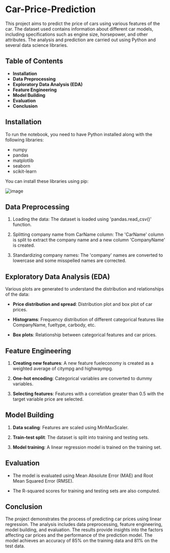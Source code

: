 # Car-Price-Prediction

This project aims to predict the price of cars using various features of the car. The dataset used contains information about different car models, including specifications such as engine size, horsepower, and other attributes. The analysis and prediction are carried out using Python and several data science libraries.

## Table of Contents
* **Installation**
* **Data Preprocessing**
* **Exploratory Data Analysis (EDA)**
* **Feature Engineering**
* **Model Building**
* **Evaluation**
* **Conclusion**

## Installation
To run the notebook, you need to have Python installed along with the following libraries:
* numpy
* pandas
* matplotlib
* seaborn
* scikit-learn
  
You can install these libraries using pip:

![image](https://github.com/Ashar18/Car-Price-Prediction/assets/64865488/0617c80b-ac10-4a74-a541-17be0eedfc89)

## Data Preprocessing
1. Loading the data: The dataset is loaded using 'pandas.read_csv()' function.

2. Splitting company name from CarName column: The 'CarName' column is split to extract the company name and a new column 'CompanyName' is created.

3. Standardizing company names: The 'company' names are converted to lowercase and some misspelled names are corrected.

## Exploratory Data Analysis (EDA)
Various plots are generated to understand the distribution and relationships of the data:

* **Price distribution and spread**: Distribution plot and box plot of car prices.
  
* **Histograms**: Frequency distribution of different categorical features like CompanyName, fueltype, carbody, etc.
  
* **Box plots**: Relationship between categorical features and car prices.

## Feature Engineering
1. **Creating new features**: A new feature fueleconomy is created as a weighted average of citympg and highwaympg.

2. **One-hot encoding**: Categorical variables are converted to dummy variables.

3. **Selecting features**: Features with a correlation greater than 0.5 with the target variable price are selected.

## Model Building
1. **Data scaling**: Features are scaled using MinMaxScaler.

2. **Train-test split**: The dataset is split into training and testing sets.

3. **Model training**: A linear regression model is trained on the training set.

## Evaluation
* The model is evaluated using Mean Absolute Error (MAE) and Root Mean Squared Error (RMSE).

* The R-squared scores for training and testing sets are also computed.

## Conclusion
The project demonstrates the process of predicting car prices using linear regression. The analysis includes data preprocessing, feature engineering, model building, and evaluation. The results provide insights into the factors affecting car prices and the performance of the prediction model. The model achieves an accuracy of 85% on the training data and 81% on the test data.
